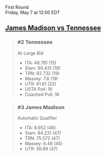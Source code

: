 First Round  
Friday, May 7 at 12:00 EDT
## [James Madison vs Tennessee](https://www.ncaa.com/game/5833665) 

> ### #2 Tennessee  
> At-Large Bid  
> - ITA: 46.781 (15)  
> - Slam: 90.431 (19)  
> - TRN: 82.732 (19)  
> - Massey: 7.8 (19)  
> - UTR: 61.61 (22)  
> - USTA Poll: 19  
> - Coached Poll: 16  

> ### #3 James Madison  
> Automatic Qualifier  
> - ITA: 8.952 (46)  
> - Slam: 84.231 (47)  
> - TRN: 75.572 (47)  
> - Massey: 6.46 (46)  
> - UTR: 56.89 (47)  